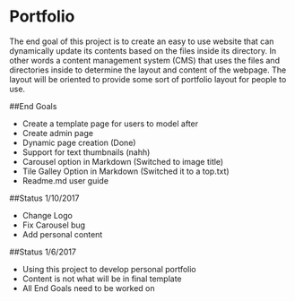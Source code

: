 # Portfolio
The end goal of this project is to create an easy to use website that can dynamically update its contents based on the files inside its directory. In other words a content management system (CMS) that uses the files and directories inside to determine the layout and content of the webpage. The layout will be oriented to provide some sort of portfolio layout for people to use.

##End Goals
- Create a template page for users to model after
- Create admin page
- Dynamic page creation (Done)
- Support for text thumbnails (nahh)
- Carousel option in Markdown (Switched to image title)
- Tile Galley Option in Markdown (Switched it to a top.txt)
- Readme.md user guide

##Status 1/10/2017
- Change Logo
- Fix Carousel bug
- Add personal content

##Status 1/6/2017
- Using this project to develop personal portfolio
- Content is not what will be in final template
- All End Goals need to be worked on
